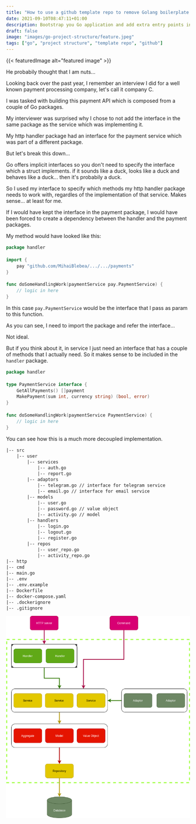 ```yaml
---
title: "How to use a github template repo to remove Golang boilerplate code"
date: 2021-09-10T08:47:11+01:00
description: Bootstrap you Go application and add extra entry points in the same time shoul not be so complicated. Let's explore this pattern.
draft: false
image: "images/go-project-structure/feature.jpeg"
tags: ["go", "project structure", "template repo", "github"]
---
```


{{< featuredImage alt="featured image" >}}

He probabily thought that I am nuts...

Looking back over the past year, I remember an interview I did for a well known payment processing company, let's call it company C.

I was tasked with building this payment API which is composed from a couple of Go packages.

My interviewer was surprised why I chose to not add the interface in the same package as the service which was implementing it.

My http handler package had an interface for the payment service which was part of a different package.

But let's break this down...

Go offers implicit interfaces so you don't need to specify the interface which a struct implements. if it sounds like a duck, looks like a duck and behaves like a duck... then it's probabily a duck.

So I used my interface to specify which methods my http handler package needs to work with, regardles of the implementation of that service. Makes sense... at least for me.

If I would have kept the interface in the payment package, I would have been forced to create a dependency between the handler and the payment packages.

My method would have looked like this:

```go
package handler

import {
	pay "github.com/MihaiBlebea/.../.../payments"
}

func doSomeHandlingWork(paymentService pay.PaymentService) {
	// logic in here
}
```
In this case `pay.PaymentService` would be the interface that I pass as param to this function.

As you can see, I need to import the package and refer the interface...

Not ideal.

But if you think about it, in service I just need an interface that has a couple of methods that I actually need. So it makes sense to be included in the `handler` package.

```go
package handler

type PaymentService interface {
	GetAllPayments() []payment
	MakePayment(sum int, currency string) (bool, error)
}

func doSomeHandlingWork(paymentService PaymentService) {
	// logic in here
}
```
You can see how this is a much more decoupled implementation.


```
|-- src
	|-- user
		|-- services
			|-- auth.go
			|-- report.go
		|-- adaptors
			|-- telegram.go // interface for telegram service
			|-- email.go // interface for email service
		|-- models
			|-- user.go
			|-- password.go // value object
			|-- activity.go // model
		|-- handlers
			|-- login.go
			|-- logout.go
			|-- register.go
		|-- repos
			|-- user_repo.go
			|-- activity_repo.go
|-- http
|-- cmd
|-- main.go
|-- .env
|-- .env.example
|-- Dockerfile
|-- docker-compose.yaml
|-- .dockerignore
|-- .gitignore
```

![overview-folder-structure](/assets/overview-folder-structure.png)
